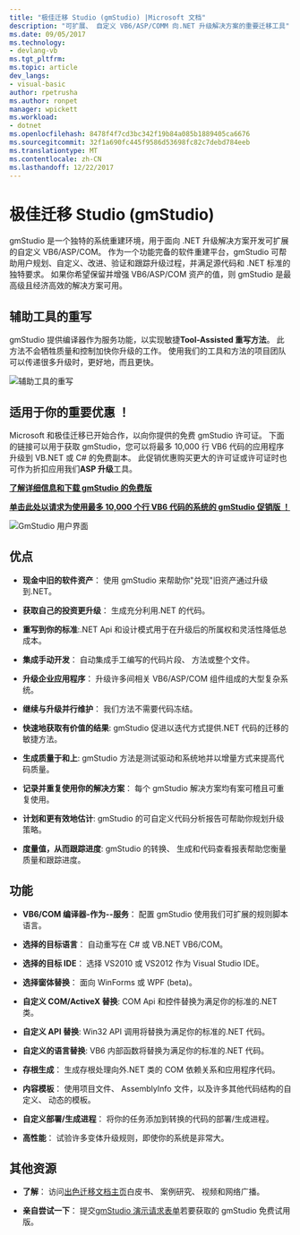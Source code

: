 ```yaml
---
title: "极佳迁移 Studio (gmStudio) |Microsoft 文档"
description: "可扩展、 自定义 VB6/ASP/COMM 向.NET 升级解决方案的重要迁移工具"
ms.date: 09/05/2017
ms.technology:
- devlang-vb
ms.tgt_pltfrm: 
ms.topic: article
dev_langs:
- visual-basic
author: rpetrusha
ms.author: ronpet
manager: wpickett
ms.workload:
- dotnet
ms.openlocfilehash: 8478f4f7cd3bc342f19b84a085b1889405ca6676
ms.sourcegitcommit: 32f1a690fc445f9586d53698fc82c7debd784eeb
ms.translationtype: MT
ms.contentlocale: zh-CN
ms.lasthandoff: 12/22/2017
---
```

# <a name="great-migrations-studio-gmstudio"></a>极佳迁移 Studio (gmStudio)

gmStudio 是一个独特的系统重建环境，用于面向 .NET 升级解决方案开发可扩展的自定义 VB6/ASP/COM。 作为一个功能完备的软件重建平台，gmStudio 可帮助用户规划、自定义、改进、验证和跟踪升级过程，并满足源代码和 .NET 标准的独特要求。  如果你希望保留并增强 VB6/ASP/COM 资产的值，则 gmStudio 是最高级且经济高效的解决方案可用。 

## <a name="the-tool-assisted-rewrite"></a>辅助工具的重写

gmStudio 提供编译器作为服务功能，以实现敏捷**Tool-Assisted 重写方法**。 此方法不会牺牲质量和控制加快你升级的工作。 使用我们的工具和方法的项目团队可以传递很多升级时，更好地，而且更快。

![辅助工具的重写](./media/tool-assisted-rewrite.png) 

## <a name="important-offer-for-you"></a>适用于你的重要优惠 ！

Microsoft 和极佳迁移已开始合作，以向你提供的免费 gmStudio 许可证。 下面的链接可以用于获取 gmStudio，您可以将最多 10,000 行 VB6 代码的应用程序升级到 VB.NET 或 C# 的免费副本。 此促销优惠购买更大的许可证或许可证时也可作为折扣应用我们**ASP 升级**工具。

[**了解详细信息和下载 gmStudio 的免费版**](http://www.greatmigrations.com/resources/gmstudio-promotion.aspx)

[**单击此处以请求为使用最多 10,000 个行 VB6 代码的系统的 gmStudio 促销版 ！**](http://www.greatmigrations.com/resources/gmstudio-promotion.aspx)

![GmStudio 用户界面](./media/gmstudio-ui.png) 

## <a name="benefits"></a>优点

- **现金中旧的软件资产**： 使用 gmStudio 来帮助你"兑现"旧资产通过升级到.NET。

- **获取自己的投资更升级**： 生成充分利用.NET 的代码。

- **重写到你的标准**:.NET Api 和设计模式用于在升级后的所属权和灵活性降低总成本。  

- **集成手动开发**： 自动集成手工编写的代码片段、 方法或整个文件。 

- **升级企业应用程序**： 升级许多间相关 VB6/ASP/COM 组件组成的大型复杂系统。

- **继续与升级并行维护**： 我们方法不需要代码冻结。  

- **快速地获取有价值的结果**: gmStudio 促进以迭代方式提供.NET 代码的迁移的敏捷方法。
 
- **生成质量于和上**: gmStudio 方法是测试驱动和系统地并以增量方式来提高代码质量。

- **记录并重复使用你的解决方案**： 每个 gmStudio 解决方案均有案可稽且可重复使用。

- **计划和更有效地估计**: gmStudio 的可自定义代码分析报告可帮助你规划升级策略。

- **度量值，从而跟踪进度**: gmStudio 的转换、 生成和代码查看报表帮助您衡量质量和跟踪进度。

## <a name="features"></a>功能

- **VB6/COM 编译器-作为--服务**： 配置 gmStudio 使用我们可扩展的规则脚本语言。

- **选择的目标语言**： 自动重写在 C# 或 VB.NET VB6/COM。

- **选择的目标 IDE**： 选择 VS2010 或 VS2012 作为 Visual Studio IDE。

- **选择窗体替换**： 面向 WinForms 或 WPF (beta)。

- **自定义 COM/ActiveX 替换**: COM Api 和控件替换为满足你的标准的.NET 类。

- **自定义 API 替换**: Win32 API 调用将替换为满足你的标准的.NET 代码。

- **自定义的语言替换**: VB6 内部函数将替换为满足你的标准的.NET 代码。

- **存根生成**： 生成存根处理向外.NET 类的 COM 依赖关系和应用程序代码。

- **内容模板**： 使用项目文件、 AssemblyInfo 文件，以及许多其他代码结构的自定义、 动态的模板。

- **自定义部署/生成进程**： 将你的任务添加到转换的代码的部署/生成进程。

- **高性能**： 试验许多变体升级规则，即使你的系统是非常大。

## <a name="additional-resources"></a>其他资源

- **了解**： 访问[出色迁移文档主页](https://www.greatmigrations.com/resources/documentation.aspx)白皮书、 案例研究、 视频和网络广播。

- **亲自尝试一下**： 提交[gmStudio 演示请求表单](http://www.greatmigrations.com/resources/gmstudio-promotion.aspx)若要获取的 gmStudio 免费试用版。
  
